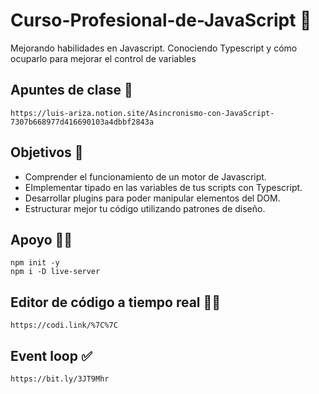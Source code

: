 # Curso-Profesional-de-JavaScript :yellow_heart:
Mejorando habilidades en Javascript. Conociendo Typescript y cómo ocuparlo para mejorar el control de variables


## Apuntes de clase :green_book:
    https://luis-ariza.notion.site/Asincronismo-con-JavaScript-7307b668977d416690103a4dbbf2843a


## Objetivos :rocket:
 
* Comprender el funcionamiento de un motor de Javascript.
* EImplementar tipado en las variables de tus scripts con Typescript.
* Desarrollar plugins para poder manipular elementos del DOM.
* Estructurar mejor tu código utilizando patrones de diseño.

## Apoyo :man_technologist:
    npm init -y
    npm i -D live-server
    
## Editor de código a tiempo real :man_technologist:
    https://codi.link/%7C%7C

## Event loop :white_check_mark:
    https://bit.ly/3JT9Mhr
